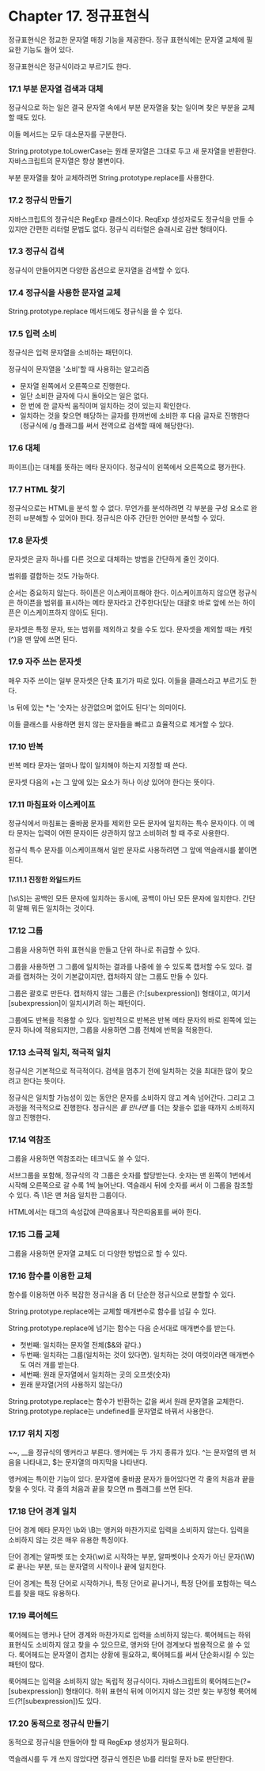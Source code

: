 # Chapter 17. 정규표현식

정규표현식은 정교한 문자열 매칭 기능을 제공한다.
정규 표현식에는 문자열 교체에 필요한 기능도 들어 있다.

정규표현식은 정규식이라고 부르기도 한다.

### 17.1 부분 문자열 검색과 대체

정규식으로 하는 일은 결국 문자열 속에서 부분 문자열을 찾는 일이며 찾은 부분을 교체할 때도 있다.

이들 메서드는 모두 대소문자를 구분한다.

String.prototype.toLowerCase는 원래 문자열은 그대로 두고 새 문자열을 반환한다.
자바스크립트의 문자열은 항상 불변이다.

부분 문자열을 찾아 교체하려면 String.prototype.replace를 사용한다.

### 17.2 정규식 만들기

자바스크립트의 정규식은 RegExp 클래스이다.
ReqExp 생성자로도 정규식을 만들 수 있지만 간편한 리터럴 문법도 없다.
정규식 리터럴은 슬래시로 감싼 형태이다.

### 17.3 정규식 검색

정규식이 만들어지면 다양한 옵션으로 문자열을 검색할 수 있다.

### 17.4 정규식을 사용한 문자열 교체

String.prototype.replace 메서드에도 정규식을 쓸 수 있다.

### 17.5 입력 소비

정규식은 입력 문자열을 소비하는 패턴이다.

정규식이 문자열을 '소비'할 때 사용하는 알고리즘

- 문자열 왼쪽에서 오른쪽으로 진행한다.
- 일단 소비한 글자에 다시 돌아오는 일은 없다.
- 한 번에 한 글자씩 움직이며 일치하는 것이 있는지 확인한다.
- 일치하는 것을 찾으면 해당하는 글자를 한꺼번에 소비한 후 다음 글자로 진행한다(정규식에 /g 플래그를 써서 전역으로 검색할 때에 해당한다).

### 17.6 대체

파이프(|)는 대체를 뜻하는 메타 문자이다.
정규식이 왼쪽에서 오른쪽으로 평가한다.

### 17.7 HTML 찾기

정규식으로는 HTML을 분석 할 수 없다.
무언가를 분석하려면 각 부분을 구성 요소로 완전히 ㅂ분해할 수 있어야 한다.
정규식은 아주 간단한 언어만 분석할 수 있다.

### 17.8 문자셋

문자셋은 글자 하나를 다른 것으로 대체하는 방법을 간단하게 줄인 것이다.

범위를 결합하는 것도 가능하다.

순서는 중요하지 않는다.
하이픈은 이스케이프해야 한다.
이스케이프하지 않으면 정규식은 하이픈을 범위를 표시하는 메타 문자라고 간주한다(닫는 대괄호 바로 앞에 쓰는 하이픈은 이스케이프하지 않아도 된다).

문자셋은 특정 문자, 또는 범위를 제외하고 찾을 수도 있다.
문자셋을 제외할 때는 캐럿(^)을 맨 앞에 쓰면 된다.

### 17.9 자주 쓰는 문자셋

매우 자주 쓰이는 일부 문자셋은 단축 표기가 따로 있다.
이들을 클래스라고 부르기도 한다.

\s 뒤에 있는 \*는 '숫자는 상관없으며 없어도 된다'는 의미이다.

이들 클래스를 사용하면 원치 않는 문자들을 빠르고 효율적으로 제거할 수 있다.

### 17.10 반복

반복 메타 문자는 얼마나 많이 일치해야 하는지 지정할 때 쓴다.

문자셋 다음의 +는 그 앞에 있는 요소가 하나 이상 있어야 한다는 뜻이다.

### 17.11 마침표와 이스케이프

정규식에서 마침표는 줄바꿈 문자를 제외한 모든 문자에 일치하는 특수 문자이다.
이 메타 문자는 입력이 어떤 문자이든 상관하지 않고 소비하려 할 때 주로 사용한다.

정규식 특수 문자를 이스케이프해서 일반 문자로 사용하려면 그 앞에 역슬래시를 붙이면 된다.

#### 17.11.1 진정한 와일드카드

[\s\S]는 공백인 모든 문자에 일치하는 동시에, 공백이 아닌 모든 문자에 일치한다.
간단히 말해 뭐든 일치하는 것이다.

### 17.12 그룹

그룹을 사용하면 하위 표현식을 만들고 단위 하나로 취급할 수 있다.

그룹을 사용하면 그 그룹에 일치하는 결과를 나중에 쓸 수 있도록 캡처할 수도 있다.
결과를 캡처하는 것이 기본값이지만, 캡처하지 않는 그룹도 만들 수 있다.

그룹은 괄호로 만든다.
캡처하지 않는 그룹은 (?:[subexpression]) 형태이고, 여기서 [subexpression]이 일치시키려 하는 패턴이다.

그룹에도 반복을 적용할 수 있다.
일반적으로 반복은 반복 메타 문자의 바로 왼쪽에 있는 문자 하나에 적용되지만, 그룹을 사용하면 그룹 전체에 반복을 적용한다.

### 17.13 소극적 일치, 적극적 일치

정규식은 기본적으로 적극적이다.
검색을 멈추기 전에 일치하는 것을 최대한 많이 찾으려고 한다는 뜻이다.

정규식은 일치할 가능성이 있는 동안은 문자를 소비하지 않고 계속 넘어간다.
그리고 그 과정을 적극적으로 진행한다.
정규식은 <i>를 만나면 </i>를 더는 찾을수 없을 때까지 소비하지 않고 진행한다.

### 17.14 역참조

그룹을 사용하면 역참조라는 테크닉도 쓸 수 있다.

서브그룹을 포함해, 정규식의 각 그룹은 숫자를 할당받는다.
숫자는 맨 왼쪽이 1번에서 시작해 오른쪽으로 갈 수록 1씩 늘어난다.
역슬래시 뒤에 숫자를 써서 이 그룹을 참조할 수 있다.
즉 \1은 맨 처음 일치한 그룹이다.

HTML에서는 태그의 속성값에 큰따옴표나 작은따옴표를 써야 한다.

### 17.15 그룹 교체

그룹을 사용하면 문자열 교체도 더 다양한 방법으로 할 수 있다.

### 17.16 함수를 이용한 교체

함수를 이용하면 아주 복잡한 정규식을 좀 더 단순한 정규식으로 분할할 수 있다.

String.prototype.replace에는 교체할 매개변수로 함수를 넘길 수 있다.

String.prototype.replace에 넘기는 함수는 다음 순서대로 매개변수를 받는다.

- 첫번째: 일치하는 문자열 전체(\$&와 같다.)
- 두번째: 일치하는 그룹(일치하는 것이 있다면). 일치하는 것이 여럿이라면 매개변수도 여러 개를 받는다.
- 세번째: 원래 문자열에서 일치하는 곳의 오프셋(숫자)
- 원래 문자열(거의 사용하지 않는다/)

String.prototype.replace는 함수가 반환하는 값을 써서 원래 문자열을 교체한다.
String.prototype.replace는 undefined를 문자열로 바꿔서 사용한다.

### 17.17 위치 지정

~~, \_\_을 정규식의 앵커라고 부른다.
앵커에는 두 가지 종류가 있다.
^는 문자열의 맨 처음을 나타내고, \$는 문자열의 마지막을 나타낸다.

앵커에는 특이한 기능이 있다.
문자열에 줄바꿈 문자가 들어있다면 각 줄의 처음과 끝을 찾을 수 잇다.
각 줄의 처음과 끝을 찾으면 m 플래그를 쓰면 된다.

### 17.18 단어 경계 일치

단어 경계 메타 문자인 \b와 \B는 앵커와 마찬가지로 입력을 소비하지 않는다.
입력을 소비하지 않는 것은 매우 유용한 특징이다.

단어 경계는 알파벳 또는 숫자(\w)로 시작하는 부분, 알파벳이나 숫자가 아닌 문자(\W)로 끝나는 부분, 또는 문자열의 시작이나 끝에 일치한다.

단어 경계는 특정 단어로 시작하거나, 특정 단어로 끝나거나, 특정 단어를 포함하는 텍스트를 찾을 때도 유용하다.

### 17.19 룩어헤드

룩어헤드는 앵커나 단어 경계와 마찬가지로 입력을 소비하지 않는다.
룩어헤드는 하위 표현식도 소비하지 않고 찾을 수 있으므로, 앵커와 단어 경계보다 범용적으로 쓸 수 있다.
룩어헤드는 문자열이 겹치는 상황에 필요하고, 룩어헤드를 써서 단순화시킬 수 있는 패턴이 많다.

룩어헤드는 입력을 소비하지 않는 독립적 정규식이다.
자바스크립트의 룩어헤드는(?=[subexpression]) 형태이다.
하위 표현식 뒤에 이어지지 않는 것만 찾는 부정형 룩어헤드(?![subexpression])도 있다.

### 17.20 동적으로 정규식 만들기

동적으로 정규식을 만들어야 할 때 RegExp 생성자가 필요하다.

역슬래시를 두 개 쓰지 않았다면 정규식 엔진은 \b를 리터럴 문자 b로 판단한다.
